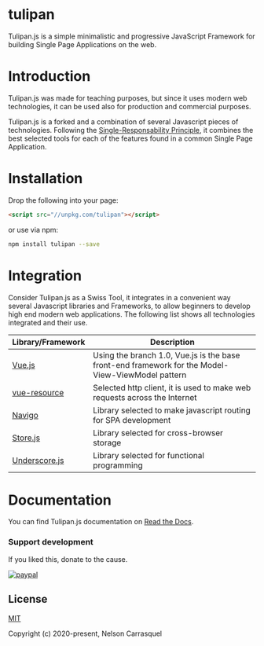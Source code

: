 # tulipan
Tulipan.js is a simple minimalistic and progressive JavaScript Framework for building Single Page Applications on the web. 

# Introduction

Tulipan.js was made for teaching purposes, but since it uses modern web technologies, it can be used also for production and commercial purposes.

Tulipan.js is a forked and a combination of several Javascript pieces of technologies. Following the [Single-Responsability Principle](https://en.wikipedia.org/wiki/Single-responsibility_principle), it combines the best selected tools for each of the features found in a common Single Page Application.

# Installation

Drop the following into your page:

```html
<script src="//unpkg.com/tulipan"></script>
``` 

or use via npm:

```bash
npm install tulipan --save
```

# Integration

Consider Tulipan.js as a Swiss Tool, it integrates in a convenient way several Javascript libraries and Frameworks, to allow beginners to develop high end modern web applications. The following list shows all technologies integrated and their use.

| Library/Framework | Description |
| ---- | ----------- |
| [Vue.js](https://v1.vuejs.org/) | Using the branch 1.0, Vue.js is the base front-end framework for the Model-View-ViewModel pattern |
| [vue-resource](https://github.com/pagekit/vue-resource) | Selected http client, it is used to make web requests across the Internet |
| [Navigo](https://github.com/krasimir/navigo) | Library selected to make javascript routing for SPA development |
| [Store.js](https://github.com/marcuswestin/store.js/) | Library selected for cross-browser storage |
| [Underscore.js](https://underscorejs.org/) | Library selected for functional programming |

# Documentation

You can find Tulipan.js documentation on [Read the Docs](http://tulipan-documentation.readthedocs.io).

### Support development

If you liked this, donate to the cause.

[![paypal](https://www.paypalobjects.com/en_US/i/btn/btn_donateCC_LG.gif)](https://www.paypal.me/carrasquel)

## License

[MIT](http://opensource.org/licenses/MIT)

Copyright (c) 2020-present, Nelson Carrasquel
